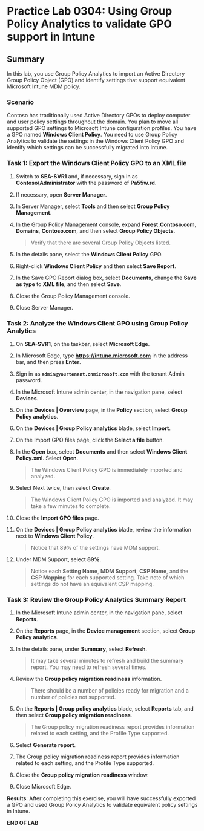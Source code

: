 # Practice Lab 0304: Using Group Policy Analytics to validate GPO support in Intune

## Summary

In this lab, you use Group Policy Analytics to import an Active Directory Group Policy Object (GPO) and identify settings that support equivalent Microsoft Intune MDM policy.

### Scenario

Contoso has traditionally used Active Directory GPOs to deploy computer and user policy settings throughout the domain. You plan to move all supported GPO settings to Microsoft Intune configuration profiles. You have a GPO named **Windows Client Policy**. You need to use Group Policy Analytics to validate the settings in the Windows Client Policy GPO and identify which settings can be successfully migrated into Intune.

### Task 1: Export the Windows Client Policy GPO to an XML file

1. Switch to **SEA-SVR1** and, if necessary, sign in as **Contoso\Administrator** with the password of **Pa55w.rd**. 

2. If necessary, open **Server Manager**.

3. In Server Manager, select **Tools** and then select **Group Policy Management**.

4. In the Group Policy Management console, expand **Forest:Contoso.com**, **Domains**, **Contoso.com**, and then select **Group Policy Objects**.

   > Verify that there are several Group Policy Objects listed.

5. In the details pane, select the **Windows Client Policy** GPO.

6. Right-click **Windows Client Policy** and then select **Save Report**.

7. In the Save GPO Report dialog box, select **Documents**, change the **Save as type** to **XML file**, and then select **Save**.

8. Close the Group Policy Management console.

9. Close Server Manager.

### Task 2: Analyze the Windows Client GPO using Group Policy Analytics

1. On **SEA-SVR1**, on the taskbar, select **Microsoft Edge**.

2. In Microsoft Edge, type **https://intune.microsoft.com** in the address bar, and then press **Enter**. 

3. Sign in as **`admin@yourtenant.onmicrosoft.com`** with the tenant Admin password.

4. In the Microsoft Intune admin center, in the navigation pane, select **Devices**.

5. On the **Devices | Overview** page, in the **Policy** section, select **Group Policy analytics**.

6. On the **Devices | Group Policy analytics** blade, select **Import**.

7. On the Import GPO files page, click the **Select a file** button.

8. In the **Open** box, select **Documents** and then select **Windows Client Policy.xml**. Select **Open**.

   > The Windows Client Policy GPO is immediately imported and analyzed.

9. Select Next twice, then select **Create**.

   > The Windows Client Policy GPO is imported and analyzed. It may take a few minutes to complete.

10. Close the **Import GPO files** page.

11. On the **Devices | Group Policy analytics** blade, review the information next to **Windows Client Policy**.

    > Notice that 89% of the settings have MDM support.

12. Under MDM Support, select **89%**. 

    > Notice each **Setting Name**, **MDM Support**, **CSP Name**, and the **CSP Mapping** for each supported setting. Take note of which settings do not have an equivalent CSP mapping.

### Task 3: Review the Group Policy Analytics Summary Report

1. In the Microsoft Intune admin center, in the navigation pane, select **Reports**.

2. On the **Reports** page, in the **Device management** section, select **Group Policy analytics**.

3. In the details pane, under **Summary**, select **Refresh**.

   > It may take several minutes to refresh and build the summary report. You may need to refresh several times.

4. Review the **Group policy migration readiness** information.

   > There should be a number of policies ready for migration and a number of policies not supported.

5. On the **Reports | Group policy analytics** blade, select **Reports** tab, and then select **Group policy migration readiness**.

   > The Group policy migration readiness report provides information related to each setting, and the Profile Type supported.

6. Select **Generate report**. 

7. The Group policy migration readiness report provides information related to each setting, and the Profile Type supported.

8. Close the **Group policy migration readiness** window.

9. Close Microsoft Edge.

**Results**: After completing this exercise, you will have successfully exported a GPO and used Group Policy Analytics to validate equivalent policy settings in Intune.

**END OF LAB**
